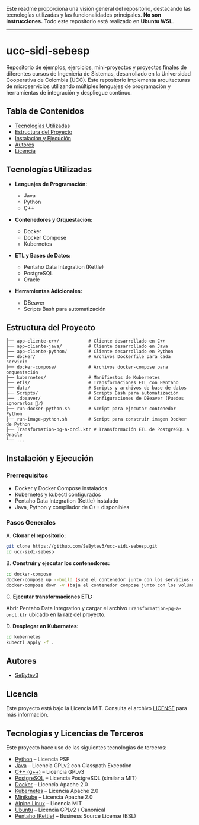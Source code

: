 Este readme proporciona una visión general del repositorio, destacando las tecnologías utilizadas y las funcionalidades principales. **No son instrucciones.** Todo este repositorio está realizado en **Ubuntu WSL**.

---

# ucc-sidi-sebesp

Repositorio de ejemplos, ejercicios, mini-proyectos y proyectos finales de diferentes cursos de Ingeniería de Sistemas, desarrollado en la Universidad Cooperativa de Colombia (UCC). Este repositorio implementa arquitecturas de microservicios utilizando múltiples lenguajes de programación y herramientas de integración y despliegue continuo.

## Tabla de Contenidos

* [Tecnologías Utilizadas](#tecnologías-utilizadas)
* [Estructura del Proyecto](#estructura-del-proyecto)
* [Instalación y Ejecución](#instalación-y-ejecución)
* [Autores](#autores)
* [Licencia](#licencia)

## Tecnologías Utilizadas

* **Lenguajes de Programación:**

  * Java
  * Python
  * C++

* **Contenedores y Orquestación:**

  * Docker
  * Docker Compose
  * Kubernetes

* **ETL y Bases de Datos:**

  * Pentaho Data Integration (Kettle)
  * PostgreSQL
  * Oracle

* **Herramientas Adicionales:**

  * DBeaver
  * Scripts Bash para automatización

## Estructura del Proyecto

```
├── app-cliente-c++/           # Cliente desarrollado en C++
├── app-cliente-java/          # Cliente desarrollado en Java
├── app-cliente-python/        # Cliente desarrollado en Python
├── docker/                    # Archivos Dockerfile para cada servicio
├── docker-compose/            # Archivos docker-compose para orquestación
├── kubernetes/                # Manifiestos de Kubernetes
├── etls/                      # Transformaciones ETL con Pentaho
├── data/                      # Scripts y archivos de base de datos
├── Scripts/                   # Scripts Bash para automatización
├── .dbeaver/                  # Configuraciones de DBeaver (Puedes ignorarlos 🤷‍♂️)
├── run-docker-python.sh       # Script para ejecutar contenedor Python
├── run-image-python.sh        # Script para construir imagen Docker de Python
├── Transformation-pg-a-orcl.ktr # Transformación ETL de PostgreSQL a Oracle
└── ...
```

## Instalación y Ejecución

### Prerrequisitos

* Docker y Docker Compose instalados
* Kubernetes y kubectl configurados
* Pentaho Data Integration (Kettle) instalado
* Java, Python y compilador de C++ disponibles

### Pasos Generales

A. **Clonar el repositorio:**

   ```bash
   git clone https://github.com/SeBytev3/ucc-sidi-sebesp.git
   cd ucc-sidi-sebesp
   ```

B. **Construir y ejecutar los contenedores:**

   ```bash
   cd docker-compose
   docker-compose up --build (sube el contenedor junto con los servicios y parametros)
   docker-compose down -v (baja el contenedor compose junto con los volúmenes)
   ```

C. **Ejecutar transformaciones ETL:**

   Abrir Pentaho Data Integration y cargar el archivo `Transformation-pg-a-orcl.ktr` ubicado en la raíz del proyecto.

D. **Desplegar en Kubernetes:**

   ```bash
   cd kubernetes
   kubectl apply -f .
   ```

## Autores

* [SeBytev3](https://github.com/SeBytev3)

## Licencia

Este proyecto está bajo la Licencia MIT. Consulta el archivo [LICENSE](LICENSE) para más información.

## Tecnologías y Licencias de Terceros

Este proyecto hace uso de las siguientes tecnologías de terceros:

- [Python](https://www.python.org/) – Licencia PSF
- [Java](https://www.oracle.com/java/) – Licencia GPLv2 con Classpath Exception
- [C++ (g++)](https://gcc.gnu.org/) – Licencia GPLv3
- [PostgreSQL](https://www.postgresql.org/) – Licencia PostgreSQL (similar a MIT)
- [Docker](https://www.docker.com/) – Licencia Apache 2.0
- [Kubernetes](https://kubernetes.io/) – Licencia Apache 2.0
- [Minikube](https://minikube.sigs.k8s.io/) – Licencia Apache 2.0
- [Alpine Linux](https://alpinelinux.org/) – Licencia MIT
- [Ubuntu](https://ubuntu.com/) – Licencia GPLv2 / Canonical
- [Pentaho (Kettle)](https://pentaho.com/pentaho-developer-edition/) – Business Source License (BSL)
